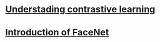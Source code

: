 # [Understading contrastive learning](https://ai.stanford.edu/blog/understanding-contrastive-learning/)

# [Introduction of FaceNet](https://medium.com/analytics-vidhya/introduction-to-facenet-a-unified-embedding-for-face-recognition-and-clustering-dbdac8e6f02)